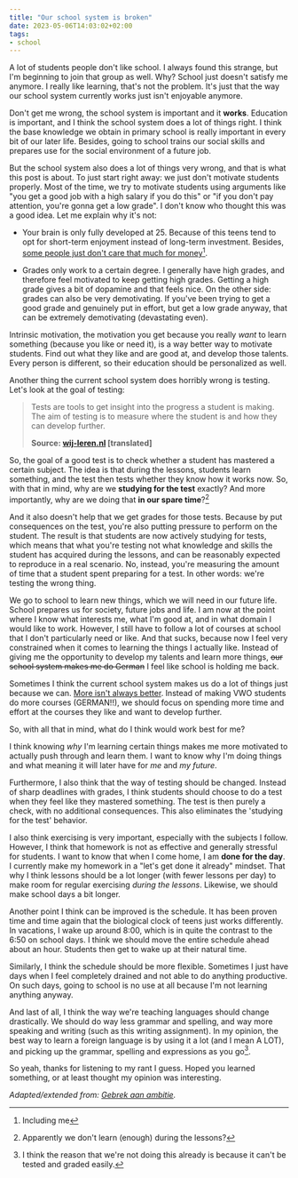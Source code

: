 ```yaml
---
title: "Our school system is broken"
date: 2023-05-06T14:03:02+02:00
tags: 
- school
---
```


A lot of students people don't like school. I always found this strange, but I'm beginning to join that group as well. Why? School just doesn't satisfy me anymore. I really like learning, that's not the problem. It's just that the way our school system currently works just isn't enjoyable anymore.

Don't get me wrong, the school system is important and it **works**. Education is important, and I think the school system does a lot of things right. I think the base knowledge we obtain in primary school is really important in every bit of our later life. Besides, going to school trains our social skills and prepares use for the social environment of a future job.

But the school system also does a lot of things very wrong, and that is what this post is about. To just start right away: we just don't motivate students properly. Most of the time, we try to motivate students using arguments like "you get a good job with a high salary if you do this" or "if you don't pay attention, you're gonna get a low grade". I don't know who thought this was a good idea. Let me explain why it's not:

- Your brain is only fully developed at 25. Because of this teens tend to opt for short-term enjoyment instead of long-term investment. Besides, [some people just don't care that much for money](https://sive.rs/full)[^1].

- Grades only work to a certain degree. I generally have high grades, and therefore feel motivated to keep getting high grades. Getting a high grade gives a bit of dopamine and that feels nice. On the other side: grades can also be very demotivating. If you've been trying to get a good grade and genuinely put in effort, but get a low grade anyway, that can be extremely demotivating (devastating even).

Intrinsic motivation, the motivation you get because you really _want_ to learn something (because you like or need it), is a way better way to motivate students. Find out what they like and are good at, and develop those talents. Every person is different, so their education should be personalized as well.

Another thing the current school system does horribly wrong is testing. Let's look at the goal of testing:

> Tests are tools to get insight into the progress a student is making. The aim of testing is to measure where the student is and how they can develop further.  
>
> **Source: [wij-leren.nl](https://wij-leren.nl/toetsen.php) [translated]**

So, the goal of a good test is to check whether a student has mastered a certain subject. The idea is that during the lessons, students learn something, and the test then tests whether they know how it works now. So, with that in mind, why are we **studying for the test** exactly? And more importantly, why are we doing that **in our spare time**?[^2]

And it also doesn't help that we get grades for those tests. Because by put consequences on the test, you're also putting pressure to perform on the student. The result is that students are now actively studying for tests, which means that what you're testing not what knowledge and skills the student has acquired during the lessons, and can be reasonably expected to reproduce in a real scenario. No, instead, you're measuring the amount of time that a student spent preparing for a test. In other words: we're testing the wrong thing.

We go to school to learn new things, which we will need in our future life. School prepares us for society, future jobs and life. I am now at the point where I know what interests me, what I'm good at, and in what domain I would like to work. However, I still have to follow a lot of courses at school that I don't particularly need or like. And that sucks, because now I feel very constrained when it comes to learning the things I actually like. Instead of giving me the opportunity to develop my talents and learn more things, ~~our school system makes me do German~~ I feel like school is holding me back.

Sometimes I think the current school system makes us do a lot of things just because we can. [More isn't always better](https://blog.geheimesite.nl/post/waarom-altijd-meer/). Instead of making VWO students do more courses (GERMAN!!), we should focus on spending more time and effort at the courses they like and want to develop further.

So, with all that in mind, what do I think would work best for me?

I think knowing _why_ I'm learning certain things makes me more motivated to actually push through and learn them. I want to know why I'm doing things and what meaning it will later have for _me_ and _my future_.

Furthermore, I also think that the way of testing should be changed. Instead of sharp deadlines with grades, I think students should choose to do a test when they feel like they mastered something. The test is then purely a check, with no additional consequences. This also eliminates the 'studying for the test' behavior.

I also think exercising is very important, especially with the subjects I follow. However, I think that homework is not as effective and generally stressful for students. I want to know that when I come home, I am **done for the day**. I currently make my homework in a "let's get done it already" mindset. That why I think lessons should be a lot longer (with fewer lessons per day) to make room for regular exercising _during the lessons_. Likewise, we should make school days a bit longer.

Another point I think can be improved is the schedule. It has been proven time and time again that the biological clock of teens just works differently. In vacations, I wake up around 8:00, which is in quite the contrast to the 6:50 on school days. I think we should move the entire schedule ahead about an hour. Students then get to wake up at their natural time.

Similarly, I think the schedule should be more flexible. Sometimes I just have days when I feel completely drained and not able to do anything productive. On such days, going to school is no use at all because I'm not learning anything anyway.

And last of all, I think the way we're teaching languages should change drastically. We should do way less grammar and spelling, and way more speaking and writing (such as this writing assignment). In my opinion, the best way to learn a foreign language is by using it a lot (and I mean A LOT), and picking up the grammar, spelling and expressions as you go[^3].

So yeah, thanks for listening to my rant I guess. Hoped you learned something, or at least thought my opinion was interesting.

_Adapted/extended from: [Gebrek aan ambitie](https://blog.geheimesite.nl/post/gebrek-aan-ambitie/)._

[^1]: Including me
[^2]: Apparently we don't learn (enough) during the lessons?
[^3]: I think the reason that we're not doing this already is because it can't be tested and graded easily.
